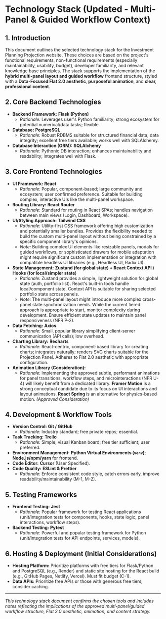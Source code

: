 # Technology Stack (Updated - Multi-Panel & Guided Workflow Context)

## 1. Introduction

This document outlines the selected technology stack for the Investment Planning Projection website. These choices are based on the project's functional requirements, non-functional requirements (especially maintainability, usability, budget), developer familiarity, and relevant knowledge base principles. The stack supports the implementation of the **hybrid multi-panel layout and guided workflow** frontend structure, styled with a **Data-Focused Flat 2.0 aesthetic**, **purposeful animation**, and **clear, professional content**.

## 2. Core Backend Technologies

* **Backend Framework:** **Flask (Python)**
    * *Rationale:* Leverages user's Python familiarity; strong ecosystem for potential numerical/data tasks; flexible.
* **Database:** **PostgreSQL**
    * *Rationale:* Robust RDBMS suitable for structured financial data; data integrity; excellent free tiers available; works well with SQLAlchemy.
* **Database Interaction (ORM):** **SQLAlchemy**
    * *Rationale:* Pythonic DB interaction; enhances maintainability and readability; integrates well with Flask.

## 3. Core Frontend Technologies

* **UI Framework:** **React**
    * *Rationale:* Popular, component-based; large community and ecosystem; user confirmed preference. Suitable for building complex, interactive UIs like the multi-panel workspace.
* **Routing Library:** **React Router**
    * *Rationale:* Standard for routing in React SPAs; handles navigation between main views (Login, Dashboard, Workspace).
* **UI/Styling Approach:** **Tailwind CSS**
    * *Rationale:* Utility-first CSS framework offering high customization and potentially smaller bundles. Provides the flexibility needed to build the custom multi-panel layout without being constrained by a specific component library's opinions.
    * *Note:* Building complex UI elements like resizable panels, modals for guided workflows, or sophisticated drawers for mobile adaptation might require significant custom implementation or integration with compatible headless UI libraries (e.g., Headless UI, Radix UI).
* **State Management:** **Zustand (for global state) + React Context API / Hooks (for local/simpler state)**
    * *Rationale:* Zustand provides a simple, lightweight solution for global state (auth, portfolio list). React's built-in tools handle local/component state. Context API is suitable for sharing selected portfolio state across panels.
    * *Note:* The multi-panel layout might introduce more complex cross-panel state synchronization needs. While the current tiered approach is appropriate to start, monitor complexity during development. Ensure efficient state updates to maintain panel responsiveness (NFR P-2).
* **Data Fetching:** **Axios**
    * *Rationale:* Small, popular library simplifying client-server communication (API calls); low overhead.
* **Charting Library:** **Recharts**
    * *Rationale:* React-centric, component-based library for creating charts; integrates naturally; renders SVG charts suitable for the Projection Panel. Adheres to Flat 2.0 aesthetic with appropriate configuration.
* **Animation Library (Consideration):**
    * *Rationale:* Implementing the approved subtle, performant animations for panel transitions, workflow steps, and microinteractions (NFR U-4) will likely benefit from a dedicated library. **Framer Motion** is a strong conceptual candidate due to its focus on UI interactions and layout animations. **React Spring** is an alternative for physics-based motion. *(Approved Consideration)*

## 4. Development & Workflow Tools

* **Version Control:** **Git / GitHub**
    * *Rationale:* Industry standard; free private repos; essential.
* **Task Tracking:** **Trello**
    * *Rationale:* Simple, visual Kanban board; free tier sufficient; user preferred.
* **Environment Management:** **Python Virtual Environments (`venv`)**; **Node.js/npm/yarn** for frontend.
* **Code Editor:** **Cursor** (User Specified).
* **Code Quality:** **ESLint & Prettier**
    * *Rationale:* Enforce consistent code style, catch errors early, improve readability/maintainability (M-1, M-2).

## 5. Testing Frameworks

* **Frontend Testing:** **Jest**
    * *Rationale:* Popular framework for testing React applications (unit/integration tests for components, hooks, state logic, panel interactions, workflow steps).
* **Backend Testing:** **Pytest**
    * *Rationale:* Powerful and popular testing framework for Python (unit/integration tests for API endpoints, services, models).

## 6. Hosting & Deployment (Initial Considerations)

* **Hosting Platform:** Prioritize platforms with free tiers for Flask/Python and PostgreSQL (e.g., Render) and static site hosting for the React build (e.g., GitHub Pages, Netlify, Vercel). Must fit budget (C-1).
* **Data APIs:** Prioritize free APIs or those with generous free tiers; consider caching.

---
*This technology stack document confirms the chosen tools and includes notes reflecting the implications of the approved multi-panel/guided workflow structure, Flat 2.0 aesthetic, animation, and content strategy.*